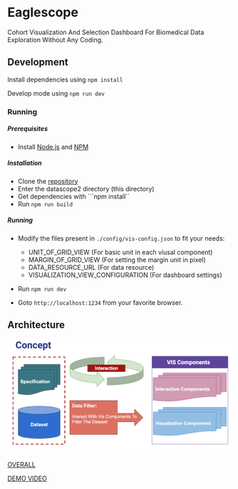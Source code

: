 # Eaglescope
Cohort Visualization And Selection Dashboard For Biomedical Data Exploration Without Any Coding. 

## Development
Install dependencies using `npm install`

Develop mode using `npm run dev`


### Running ###


##### Prerequisites

* Install [Node.js](https://nodejs.org/en/download/) and [NPM](https://www.npmjs.com/get-npm)


##### Installation

* Clone the [repository](https://github.com/birm/datascope2.git)
* Enter the datascope2 directory (this directory)
* Get dependencies with ```npm install``
* Run ```npm run build```

##### Running
* Modify the files present in ```./config/vis-config.json``` to fit your needs:
    * UNIT_OF_GRID_VIEW                   (For basic unit in each viusal component)
    * MARGIN_OF_GRID_VIEW                 (For setting the margin unit in pixel) 
    * DATA_RESOURCE_URL                   (For data resource)
    * VISUALIZATION_VIEW_CONFIGURATION    (For dashboard settings)


* Run ```npm run dev```
* Goto ```http://localhost:1234``` from your favorite browser.

## Architecture
![](docs/architecture.png)

[OVERALL](https://docs.google.com/presentation/d/1zvXCeV-a8k4VercXsgFPTHqml7QwmDDu9snz6dhqIC4/edit?usp=sharing)

[DEMO VIDEO](https://youtu.be/8ce1-LKtsKs)
